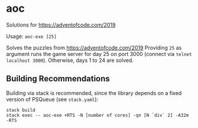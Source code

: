 # aoc
Solutions for https://adventofcode.com/2019

Usage: `aoc-exe [25]`

Solves the puzzles from https://adventofcode.com/2019
Providing `25` as argument runs the game server for day 25 on port 3000 (connect via `telnet localhost 3000`).
Otherwise, days 1 to 24 are solved.

## Building Recommendations

Building via stack is recommended, since the library depends on a fixed version of PSQueue (see `stack.yaml`):

    stack build
    stack exec -- aoc-exe +RTS -N [number of cores] -qn [N `div` 2] -A32m -RTS

